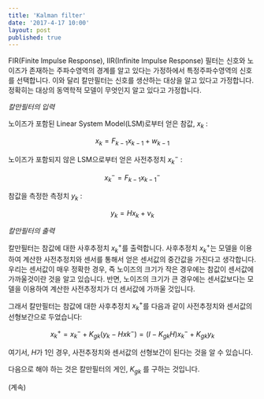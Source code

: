 ```yaml
---
title: 'Kalman filter'
date: '2017-4-17 10:00'
layout: post
published: true
---
```


FIR(Finite Impulse Response), IIR(Infinite Impulse Response) 필터는 신호와 노이즈가 존재하는 주파수영역의 경계를 알고 있다는 가정하에서 특정주파수영역의 신호를 선택합니다. 이와 달리 칼만필터는 신호를 생산하는 대상을 알고 있다고 가정합니다. 정확히는 대상의 동역학적 모델이 무엇인지 알고 있다고 가정합니다. 

*칼만필터의 입력*

노이즈가 포함된 Linear System Model(LSM)로부터 얻은 참값, $x_k$ :

$$x_k = F_{k-1} x_{k-1} + w_{k-1}$$

노이즈가 포함되지 않은 LSM으로부터 얻은 사전추정치 $x_k^-$ :

$$x_k^-=F_{k-1}x_{k-1}^-$$

참값을 측정한 측정치 $y_k$ : 

$$y_k = H x_k + \nu_k$$

*칼만필터의 출력*

칼만필터는 참값에 대한 사후추정치 $x_k^+$를 출력합니다. 사후추정치 $x_k^+$는 모델을 이용하여 계산한 사전추정치와 센서를 통해서 얻은 센서값의 중간값을 가진다고 생각합니다. 우리는 센서값이 매우 정확한 경우, 즉 노이즈의 크기가 작은 경우에는 참값이 센서값에 가까울것이란 것을 알고 있습니다. 반면, 노이즈의 크기가 큰 경우에는 센서값보다는 모델을 이용하여 계산한 사전추정치가 더 센서값에 가까울 것입니다. 

그래서 칼만필터는 참값에 대한 사후추정치 $x_k^+$를 다음과 같이 사전추정치와 센서값의 선형보간으로 두었습니다: 

$$x_k^+=x_k^- + K_{gk}(y_k-Hxk^-)=(I-K_{gk}H)x_k^- + K_{gk}y_k$$

여기서, $H$가 1인 경우, 사전추정치와 센서값의 선형보간이 된다는 것을 알 수 있습니다.

다음으로 해야 하는 것은 칼만필터의 게인, $K_{gk}$ 를 구하는 것입니다. 


(계속)

